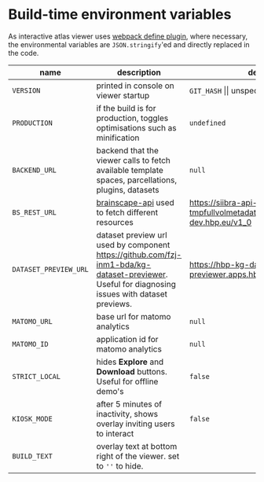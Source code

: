 # Build-time environment variables

As interactive atlas viewer uses [webpack define plugin](https://webpack.js.org/plugins/define-plugin/), where necessary, the environmental variables are `JSON.stringify`'ed and directly replaced in the code.

| name | description | default | example |
| --- | --- | --- | --- |
| `VERSION` | printed in console on viewer startup | `GIT_HASH` \|\| unspecificed hash | v2.2.2 |
| `PRODUCTION` | if the build is for production, toggles optimisations such as minification | `undefined` | true |
| `BACKEND_URL` | backend that the viewer calls to fetch available template spaces, parcellations, plugins, datasets | `null` | https://interactive-viewer.apps.hbp.eu/ |
| `BS_REST_URL` | [brainscape-api](https://jugit.fz-juelich.de/v.marcenko/brainscapes-api) used to fetch different resources | https://siibra-api-tmpfullvolmetadata.apps-dev.hbp.eu/v1_0 |
| `DATASET_PREVIEW_URL` | dataset preview url used by component <https://github.com/fzj-inm1-bda/kg-dataset-previewer>. Useful for diagnosing issues with dataset previews.| https://hbp-kg-dataset-previewer.apps.hbp.eu/datasetPreview | http://localhost:1234/datasetPreview |
| `MATOMO_URL` | base url for matomo analytics | `null` | https://example.com/matomo/ |
| `MATOMO_ID` | application id for matomo analytics | `null` | 6 |
| `STRICT_LOCAL` | hides **Explore** and **Download** buttons. Useful for offline demo's | `false` | `true` |
| `KIOSK_MODE` | after 5 minutes of inactivity, shows overlay inviting users to interact | `false` | `true` |
| `BUILD_TEXT` | overlay text at bottom right of the viewer. set to `''` to hide. | |